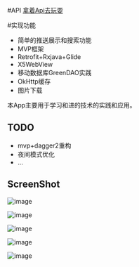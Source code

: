 #API
[拿着Api去玩耍](http://gank.io/api)

#实现功能

* 简单的推送展示和搜索功能
* MVP框架
* Retrofit+Rxjava+Glide
* X5WebView
* 移动数据库GreenDAO实践
* OkHttp缓存
* 图片下载


本App主要用于学习和进的技术的实践和应用。

## TODO

* mvp+dagger2重构
* 夜间模式优化
* ...

## ScreenShot

![image](https://github.com/liuchangjiang0119/Gank/blob/master/screenshot/S61102-14141685.jpg?raw=true)

![image](https://github.com/liuchangjiang0119/Gank/blob/master/screenshot/S61102-14143131.jpg?raw=true)

![image](https://github.com/liuchangjiang0119/Gank/blob/master/screenshot/S61102-14143809.jpg?raw=true)

![image](https://github.com/liuchangjiang0119/Gank/blob/master/screenshot/S61102-20563576.jpg?raw=true)

![image](https://github.com/liuchangjiang0119/Gank/blob/master/screenshot/S61102-20563576.jpg?raw=true)